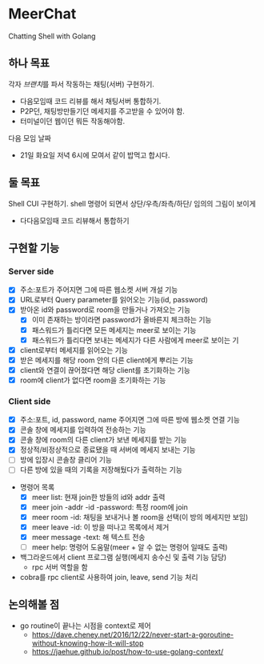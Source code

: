 # MeerChat
Chatting Shell with Golang

## 하나 목표
각자 *브랜치*를 파서 작동하는 채팅(서버) 구현하기.
- 다음모임때 코드 리뷰를 해서 채팅서버 통합하기.
- P2P던, 채팅방만들기던 메세지를 주고받을 수 있어야 함.
- 터미널이던 웹이던 뭐든 작동해야함.

다음 모임 날짜
- 21일 화요일 저녁 6시에 모여서 같이 밥먹고 합시다.

## 둘 목표
Shell CUI 구현하기. shell 명령어 되면서 상단/우측/좌측/하단/ 임의의 그림이 보이게
- 다다음모임때 코드 리뷰해서 통합하기

## 구현할 기능
### Server side
- [x] 주소:포트가 주어지면 그에 따른 웹소켓 서버 개설 기능
- [x] URL로부터 Query parameter를 읽어오는 기능(id, password)
- [x] 받아온 id와 password로 room을 만들거나 가져오는 기능
    - [x] 이미 존재하는 방이라면 password가 올바른지 체크하는 기능
    - [x] 패스워드가 틀리다면 모든 메세지는 meer로 보이는 기능
    - [x] 패스워드가 틀리다면 보내는 메세지가 다른 사람에게 meer로 보이는 기
- [x] client로부터 메세지를 읽어오는 기능
- [x] 받은 메세지를 해당 room 안의 다른 client에게 뿌리는 기능
- [x] client와 연결이 끊어졌다면 해당 client를 초기화하는 기능
- [x] room에 client가 없다면 room을 초기화하는 기능
### Client side
- [x] 주소:포트, id, password, name 주어지면 그에 따른 방에 웹소켓 연결 기능
- [x] 콘솔 창에 메세지를 입력하여 전송하는 기능
- [x] 콘솔 창에 room의 다른 client가 보낸 메세지를 받는 기능
- [x] 정상적/비정상적으로 종료됐을 때 서버에 메세지 보내는 기능
- [ ] 방에 입장시 콘솔창 클리어 기능
- [ ] 다른 방에 있을 때의 기록을 저장해뒀다가 출력하는 기능
- 명령어 목록
    - [x] meer list: 현재 join한 방들의 id와 addr 출력
    - [x] meer join -addr -id -password: 특정 room에 join
    - [x] meer room -id: 채팅을 보내거나 볼 room을 선택(이 방의 메세지만 보임)
    - [x] meer leave -id: 이 방을 떠나고 목록에서 제거 
    - [x] meer message -text: 해 텍스트 전송
    - [ ] meer help: 명령어 도움말(meer + 알 수 없는 명령어 일때도 출력)
- 백그라운드에서 client 프로그램 실행(메세지 송수신 및 출력 기능 담당)
    - rpc 서버 역할을 함
- cobra를 rpc client로 사용하여 join, leave, send 기능 처리
    
## 논의해볼 점
- go routine이 끝나는 시점을 context로 제어
    - https://dave.cheney.net/2016/12/22/never-start-a-goroutine-without-knowing-how-it-will-stop
    - https://jaehue.github.io/post/how-to-use-golang-context/
